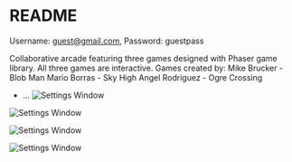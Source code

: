 # README

Username: guest@gmail.com, Password: guestpass

Collaborative arcade featuring three games designed with Phaser game library. All three games are interactive. Games created by:
Mike Brucker - Blob Man
Mario Borras - Sky High
Angel Rodriguez - Ogre Crossing

* ...
![Settings Window](https://res.cloudinary.com/angelrodriguez/image/upload/v1544467842/Screen_Shot_2018-12-10_at_1.48.22_PM.png)

![Settings Window](https://res.cloudinary.com/angelrodriguez/image/upload/v1544467842/Screen_Shot_2018-12-10_at_1.48.35_PM.png)

![Settings Window](https://res.cloudinary.com/angelrodriguez/image/upload/v1544467842/Screen_Shot_2018-12-10_at_1.48.55_PM.png)

![Settings Window](https://res.cloudinary.com/angelrodriguez/image/upload/v1544467843/Screen_Shot_2018-12-10_at_1.49.44_PM.png)
